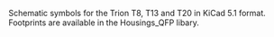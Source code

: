 Schematic symbols for the Trion T8, T13 and T20 in KiCad 5.1 format.
Footprints are available in the Housings_QFP libary.
